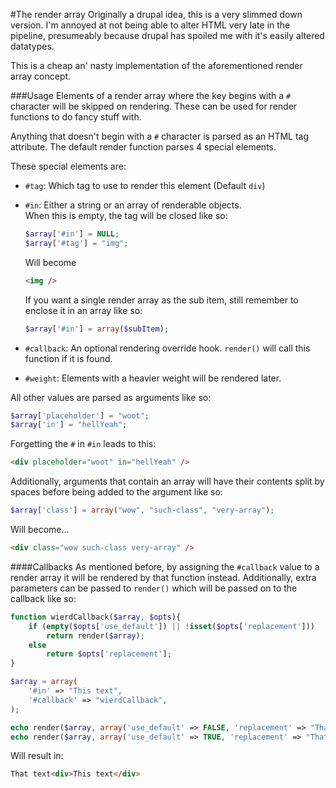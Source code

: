 #The render array
Originally a drupal idea, this is a very slimmed down version. I'm annoyed at
not being able to alter HTML very late in the pipeline, presumeably because
drupal has spoiled me with it's easily altered datatypes.

This is a cheap an' nasty implementation of the aforementioned render
array concept.

###Usage
Elements of a render array where the key begins with a `#` character will be
skipped on rendering. These can be used for render functions to do fancy
stuff with.

Anything that doesn't begin with a `#` character is parsed as an HTML tag
attribute. The default render function parses 4 special elements.

These special elements are:

* `#tag`: Which tag to use to render this element (Default `div`)
* `#in`: Either a string or an array of renderable objects.  
    When this is empty, the tag will be closed like so:

    ```php
    $array['#in'] = NULL;
    $array['#tag'] = "img";
    ```

    Will become

    ```html
    <img />
    ```

    If you want a single render array as the sub item, still remember to
    enclose it in an array like so:

    ```php
    $array['#in'] = array($subItem);
    ```

* `#callback`: An optional rendering override hook. `render()` will call this
    function if it is found.
* `#weight`: Elements with a heavier weight will be rendered later.

All other values are parsed as arguments like so:

```php
$array['placeholder'] = "woot";
$array['in'] = "hellYeah";
```

Forgetting the `#` in `#in` leads to this:

```html
<div placeholder="woot" in="hellYeah" />
```

Additionally, arguments that contain an array will have their contents split
by spaces before being added to the argument like so:

```php
$array['class'] = array("wow", "such-class", "very-array");
```

Will become...

```html
<div class="wow such-class very-array" />
```

####Callbacks
As mentioned before, by assigning the `#callback` value to a render array it
will be rendered by that function instead. Additionally, extra parameters can be
passed to `render()` which will be passed on to the callback like so:

```php
function wierdCallback($array, $opts){
    if (empty($opts['use_default']) || !isset($opts['replacement']))
        return render($array);
    else
        return $opts['replacement'];
}

$array = array(
    '#in' => "This text",
    '#callback' => "wierdCallback",
);

echo render($array, array('use_default' => FALSE, 'replacement' => "That text"));
echo render($array, array('use_default' => TRUE, 'replacement' => "That text"));
```

Will result in:

```html
That text<div>This text</div>
```
